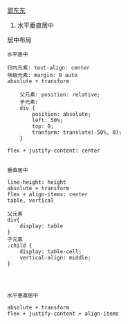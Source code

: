 
##
[郭东东](https://juejin.im/post/5c64d15d6fb9a049d37f9c20)



1. 水平垂直居中


居中布局

```
水平居中

行内元素: text-align: center
块级元素: margin: 0 auto
absolute + transform  
	
	父元素: position: relative;
	子元素:
	div {
		position: absolute;
		left: 50%;
		top: 0;
		tranform: translate(-50%, 0);
	}
	
flex + justify-content: center


垂直居中

line-height: height
absolute + transform
flex + align-items: center
table, vertical
	
父元素
div{
	display: table
}
子元素
.child {
	display: table-cell;
	vertical-align: middle;
}
 
	


水平垂直居中

absolute + transform
flex + justify-content + align-items
```


